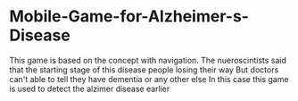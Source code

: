 # Mobile-Game-for-Alzheimer-s-Disease
This game is based on the concept with navigation. The nueroscintists said that the starting stage of this disease people losing their way But doctors can't able to tell they have dementia or any other else In this case this game is used to detect the alzimer disease earlier
